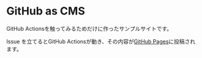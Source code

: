 # GitHub as CMS

GitHub Actionsを触ってみるためだけに作ったサンプルサイトです。

Issue を立てるとGitHub Actionsが動き、その内容が[GitHub Pages](https://rhoboro.github.io/github-as-cms/)に投稿されます。

